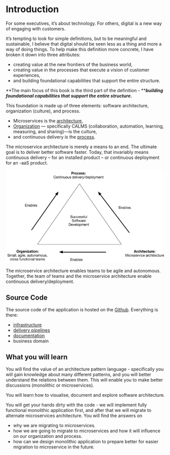 # Introduction

For some executives, it’s about technology. For others, digital is a new way of engaging with customers.

It’s tempting to look for simple definitions, but to be meaningful and sustainable, I believe that digital should be seen less as a thing and more a way of doing things. To help make this definition more concrete, I have broken it down into three attributes:

* creating value at the new frontiers of the business world, 
* creating value in the processes that execute a vision of customer experiences, 
* and building foundational capabilities that support the entire structure.

**The main focus of this book is the third part of the definition - **_**building foundational capabilities that support the entire structure.**_

This foundation is made up of three elements: software architecture, organization \(culture\), and process.

* Microservices is the [architecture](//chapter1/README.md),
* [Organization](//chapter2/README.md) — specifically CALMS \(collaboration, automation, learning, measuring, and sharing\)—is the culture,
* and continuous delivery is the [process](//chapter3/README.md).

The microservice architecture is merely a means to an end. The ultimate goal is to deliver better software faster. Today, that invariably means continuous delivery – for an installed product – or continuous deployment for an -aaS product.

![](/assets/successtriangle.png)

The microservice architecture enables teams to be agile and autonomous. Together, the team of teams and the microservice architecture  enable continuous delivery/deployment.

## Source Code

The source code of the application is hosted on the [Github](https://github.com/ivans-innovation-lab). Everything is there:

* [infrastructure](https://github.com/ivans-innovation-lab/jenkins-pipelines-infrastructure)
* [delivery pipelines](https://github.com/ivans-innovation-lab/jenkins-pipelines-jobs)
* [documentation](https://github.com/ivans-innovation-lab/my-company-documentation)
* business domain

## What you will learn

You will find the value of an architecture pattern language - specifically you will gain knowledge about many different patterns, and you will better understand the relations between them. This will enable you to make better discussions \(monolithic or microservices\).

You will learn how to visualise, document and explore  software architecture.

You will get your hands dirty with the code - we will implement fully functional monolithic application first, and after that we will migrate to alternate microservices architecture. You will find the answers on

* why we are migrating to microservices.
* how we are going to migrate to microservices and how it will influence on our organization and process.
* how can we design monolithic application to prepare better for easier migration to microservice in the future.



